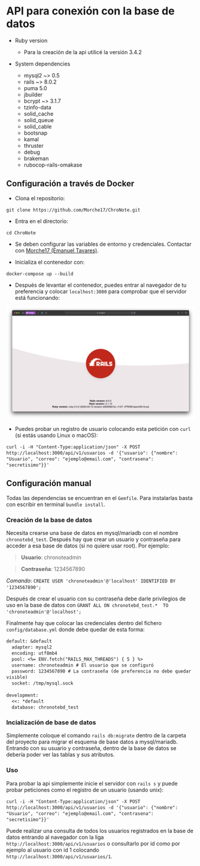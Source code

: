 # API para conexión con la base de datos

* Ruby version
	* Para la creación de la api utilicé la versión 3.4.2

* System dependencies
	* mysql2 ~> 0.5
	* rails ~> 8.0.2
	* puma 5.0
	* jbuilder
	* bcrypt ~> 3.1.7
	* tzinfo-data
	* solid_cache
	* solid_queue
	* solid_cable
	* bootsnap
	* kamal
	* thruster
	* debug
	* brakeman
	* rubocop-rails-omakase

## Configuración a través de Docker
* Clona el repositorio:

```
git clone https://github.com/Morche17/ChroNote.git
```

* Entra en el directorio:

```
cd ChroNote
```

* Se deben configurar las variables de entorno y credenciales. Contactar con [Morche17 (Emanuel Tavares)](https://github.com/Morche17).

* Inicializa el contenedor con: 

```
docker-compose up --build
```

* Después de levantar el contenedor, puedes entrar al navegador de tu preferencia y colocar ```localhost:3000``` para comprobar que el servidor está funcionando:

![Servidor funcionando](anexos/rails.png)

* Puedes probar un registro de usuario colocando esta petición con `curl` (si estás usando Linux o macOS):

```
curl -i -H "Content-Type:application/json" -X POST http://localhost:3000/api/v1/usuarios -d '{"usuario": {"nombre": "Usuario", "correo": "ejemplo@email.com", "contrasena": "secretisimo"}}'
```

## Configuración manual

Todas las dependencias se encuentran en el ```Gemfile```. Para instalarlas basta con escribir en terminal ```bundle install```.

### Creación de la base de datos
 
Necesita crearse una base de datos en mysql/mariadb con el nombre ```chronotebd_test```. Después hay que crear un usuario y contraseña para acceder a esa base de datos (si no quiere usar root). Por ejemplo:

>**Usuario**: chronoteadmin

>**Contraseña**: 1234567890

_Comando_: ```CREATE USER 'chronoteadmin'@'localhost' IDENTIFIED BY '1234567890';```

Después de crear el usuario con su contraseña debe darle privilegios de uso en la base de datos con ```GRANT ALL ON chronotebd_test.*  TO 'chronoteadmin'@'localhost';```

Finalmente hay que colocar las credenciales dentro del fichero ```config/database.yml``` donde debe quedar de esta forma:

```
default: &default
  adapter: mysql2
  encoding: utf8mb4
  pool: <%= ENV.fetch("RAILS_MAX_THREADS") { 5 } %>
  username: chronoteadmin # El usuario que se configuró
  password: 1234567890 # La contraseña (de preferencia no debe quedar visible)
  socket: /tmp/mysql.sock

development:
  <<: *default
  database: chronotebd_test

```

### Incialización de base de datos

Simplemente coloque el comando ```rails db:migrate``` dentro de la carpeta del proyecto para migrar el esquema de base datos a mysql/mariadb. Entrando con su usuario y contraseña, dentro de la base de datos se debería poder ver las tablas y sus atributos.

### Uso

Para probar la api simplemente inicie el servidor con ```rails s``` y puede probar peticiones como el registro de un usuario (usando unix): 

```
curl -i -H "Content-Type:application/json" -X POST http://localhost:3000/api/v1/usuarios -d '{"usuario": {"nombre": "Usuario", "correo": "ejemplo@email.com", "contrasena": "secretisimo"}}'
```

Puede realizar una consulta de todos los usuarios registrados en la base de datos entrando al navegador con la liga ```http://localhost:3000/api/v1/usuarios``` o consultarlo por id como por ejemplo al usuario con id 1 colocando ```http://localhost:3000/api/v1/usuarios/1```.